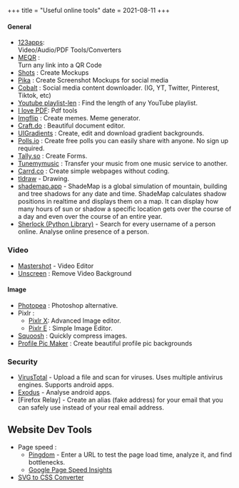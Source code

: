 +++
title = "Useful online tools"
date = 2021-08-11
+++



#### General 
- [123apps](https://123apps.com/): \
	Video/Audio/PDF Tools/Converters
- [MEQR](https://me-qr.com/qr-code-generator/link) : \
	Turn any link into a QR Code
- [Shots](https://shots.so/) : Create Mockups
- [Pika](https://pika.style/) : Create Screenshot Mockups for social media
- [Cobalt](https://cobalt.tools/) : Social media content downloader. (IG, YT, Twitter, Pinterest, Tiktok, etc)
- [Youtube playlist-len](https://ytplaylist-len.sharats.dev/) : Find the length of any YouTube playlist.
- [I love PDF](https://www.ilovepdf.com/): Pdf tools
- [Imgflip](https://imgflip.com/) : Create memes. Meme generator. 
- [Craft.do](docs.craft.do) : Beautiful document editor.
- [UIGradients](https://uigradients.com/#Kashmir) : Create, edit and download gradient backgrounds.
- [Polls.io](https://polls.io/) : Create free polls you can easily share with anyone. No sign up required.
- [Tally.so](https://tally.so/) : Create Forms.
- [Tunemymusic](https://www.tunemymusic.com/) : Transfer your music from one music service to another.
- [Carrd.co](https://carrd.co/) : Create simple webpages without coding.
- [tldraw](https://makereal.tldraw.com/) - Drawing.
- [shademap.app](https://shademap.app/) - ShadeMap is a global simulation of mountain, building and tree shadows for any date and time. ShadeMap calculates shadow positions in realtime and displays them on a map.
It can display how many hours of sun or shadow a specific location gets over the course of a day and even over the course of an entire year.
- [Sherlock (Python Library)](https://sherlockproject.xyz/) - Search for every username of a person online. Analyse online presence of a person.

### Video
- [Mastershot](https://mastershot.app/) - Video Editor
- [Unscreen](https://www.unscreen.com/) : Remove Video Background

#### Image
- [Photopea](https://www.photopea.com/) : Photoshop alternative.
- Pixlr :
	+ [Pixlr X](https://pixlr.com/editor/): Advanced Image editor.
	+ [Pixlr E](https://pixlr.com/express/) : Simple Image Editor.
- [Squoosh](https://squoosh.app/) : Quickly compress images.
- [Profile Pic Maker](https://pfpmaker.com/) : Create beautiful profile pic backgrounds

### Security
- [VirusTotal](https://www.virustotal.com/gui/home/upload) - Upload a file and scan for viruses. Uses multiple antivirus engines. Supports android apps.
- [Exodus](https://reports.exodus-privacy.eu.org/en/reports/) - Analyse android apps.
- [Firefox Relay] - Create an alias (fake address) for your email that you can safely  use instead of your real email address.

## Website Dev Tools
- Page speed :
	- [Pingdom](https://tools.pingdom.com/) - Enter a URL to test the page load time, analyze it, and find bottlenecks.
	- [Google Page Speed Insights](https://pagespeed.web.dev/)
- [SVG to CSS Converter](https://www.svgbackgrounds.com/tools/svg-to-css/)